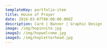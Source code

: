 ```yaml
---
templateKey: portfolio-item
title: House of Prayer
date: 2018-03-07T06:00:00.000Z
description: Card | Banner | Graphic Design
image: /img/hopinvite.jpg
image2: /img/hopwelcome.jpg
image3: /img/hopletterhead.jpg
---
```


